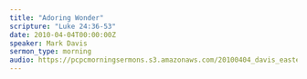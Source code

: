 ```yaml
---
title: "Adoring Wonder"
scripture: "Luke 24:36-53"
date: 2010-04-04T00:00:00Z
speaker: Mark Davis
sermon_type: morning
audio: https://pcpcmorningsermons.s3.amazonaws.com/20100404_davis_easter.mp3 
---
```



